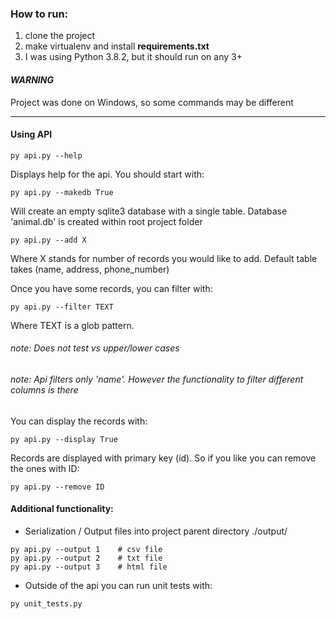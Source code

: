 ### **How to run:**
1) clone the project
2) make virtualenv and install **requirements.txt**
3) I was using Python 3.8.2, but it should run on any 3+

#### ***WARNING***

Project was done on Windows, so some commands may be different

---

#### Using API

~~~~
py api.py --help
~~~~
Displays help for the api. You should start with:
~~~~
py api.py --makedb True
~~~~
Will create an empty sqlite3 database with a single table. Database 'animal.db' is created within root project folder
~~~~
py api.py --add X
~~~~
Where X stands for number of records you would like to add. Default table takes (name, address, phone_number)

Once you have some records, you can filter with:
~~~~
py api.py --filter TEXT
~~~~
Where TEXT is a glob pattern.

###### note: Does not test vs upper/lower cases

###### note: Api filters only 'name'. However the functionality to filter different columns is there

You can display the records with:
~~~~
py api.py --display True
~~~~
Records are displayed with primary key (id). So if you like you can remove the ones with ID:
~~~~
py api.py --remove ID
~~~~


#### Additional functionality:
- Serialization / Output files into project parent directory ./output/
~~~~
py api.py --output 1    # csv file
py api.py --output 2    # txt file
py api.py --output 3    # html file
~~~~
- Outside of the api you can run unit tests with:
~~~~
py unit_tests.py
~~~~